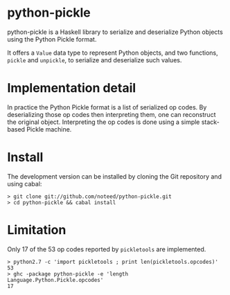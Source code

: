 # python-pickle

python-pickle is a Haskell library to serialize and deserialize Python objects
using the Python Pickle format.

It offers a `Value` data type to represent Python objects, and two functions,
`pickle` and `unpickle`, to serialize and deserialize such values.

# Implementation detail

In practice the Python Pickle format is a list of serialized op codes. By
deserializing those op codes then interpreting them, one can reconstruct the
original object. Interpreting the op codes is done using a simple stack-based
Pickle machine.

# Install

The development version can be installed by cloning the Git repository and
using cabal:

    > git clone git://github.com/noteed/python-pickle.git
    > cd python-pickle && cabal install

# Limitation

Only 17 of the 53 op codes reported by `pickletools` are implemented.

    > python2.7 -c 'import pickletools ; print len(pickletools.opcodes)'
    53
    > ghc -package python-pickle -e 'length Language.Python.Pickle.opcodes'
    17

